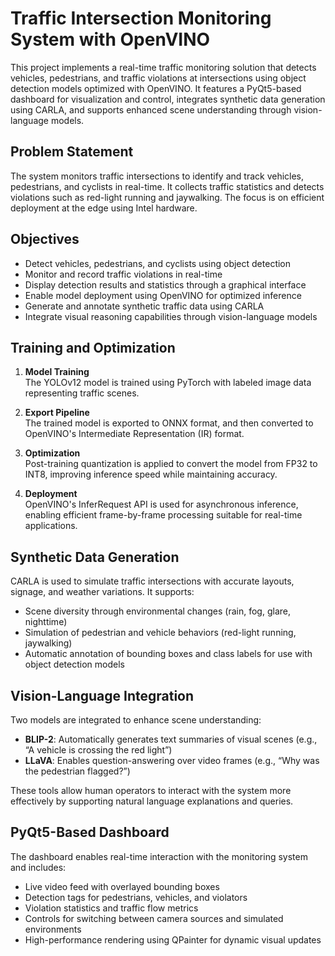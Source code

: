 # **Traffic Intersection Monitoring System with OpenVINO**

This project implements a real-time traffic monitoring solution that detects vehicles, pedestrians, and traffic violations at intersections using object detection models optimized with OpenVINO. It features a PyQt5-based dashboard for visualization and control, integrates synthetic data generation using CARLA, and supports enhanced scene understanding through vision-language models.

## Problem Statement

The system monitors traffic intersections to identify and track vehicles, pedestrians, and cyclists in real-time. It collects traffic statistics and detects violations such as red-light running and jaywalking. The focus is on efficient deployment at the edge using Intel hardware.

## Objectives

- Detect vehicles, pedestrians, and cyclists using object detection
- Monitor and record traffic violations in real-time
- Display detection results and statistics through a graphical interface
- Enable model deployment using OpenVINO for optimized inference
- Generate and annotate synthetic traffic data using CARLA
- Integrate visual reasoning capabilities through vision-language models

## Training and Optimization

1. **Model Training**  
   The YOLOv12 model is trained using PyTorch with labeled image data representing traffic scenes.

2. **Export Pipeline**  
   The trained model is exported to ONNX format, and then converted to OpenVINO's Intermediate Representation (IR) format.

3. **Optimization**  
   Post-training quantization is applied to convert the model from FP32 to INT8, improving inference speed while maintaining accuracy.

4. **Deployment**  
   OpenVINO's InferRequest API is used for asynchronous inference, enabling efficient frame-by-frame processing suitable for real-time applications.

## Synthetic Data Generation

CARLA is used to simulate traffic intersections with accurate layouts, signage, and weather variations. It supports:

- Scene diversity through environmental changes (rain, fog, glare, nighttime)
- Simulation of pedestrian and vehicle behaviors (red-light running, jaywalking)
- Automatic annotation of bounding boxes and class labels for use with object detection models

## Vision-Language Integration

Two models are integrated to enhance scene understanding:

- **BLIP-2**: Automatically generates text summaries of visual scenes (e.g., “A vehicle is crossing the red light”)
- **LLaVA**: Enables question-answering over video frames (e.g., “Why was the pedestrian flagged?”)

These tools allow human operators to interact with the system more effectively by supporting natural language explanations and queries.

## PyQt5-Based Dashboard

The dashboard enables real-time interaction with the monitoring system and includes:

- Live video feed with overlayed bounding boxes
- Detection tags for pedestrians, vehicles, and violators
- Violation statistics and traffic flow metrics
- Controls for switching between camera sources and simulated environments
- High-performance rendering using QPainter for dynamic visual updates
